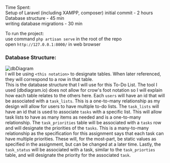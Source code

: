 Time Spent:<br/>
Setup of Laravel (including XAMPP, composer) initial commit - 2 hours<br/>
Database structure - 45 min<br/>
writing database migrations - 30 min<br/>

To run the project:<br/>
use command `php artisan serve` in the root of the repo<br/>
open `http://127.0.0.1:8000/` in web browser

### Database Structure:<br/>
![dbDiagram](https://user-images.githubusercontent.com/35579966/108271783-5782cb80-713f-11eb-8040-42cc87894afc.PNG)<br/>
I will be using `<this notation>` to designate tables. When later referenced, they will correspond to a row in that table.<br/>
This is the database structure that I will use for this To-Do List. The tool I used (dbdiagram.io) does not allow for
crow's foot notation so I will explain how each table relates to the others here. Each `users` will have an id that will
be associated with a `task_lists`. This is a one-to-many relationship as my design will allow for users to have multiple
to-do lists. The `task_lists` will have an id that is used to associate `tasks` with a specific list. This will allow task
lists to have as many items as needed and is a one-to-many relationship. The `task_priorities` table will be associated 
with a `tasks` row and will designate the priorities of the `tasks`. This is a many-to-many relationship as the 
specification for this assignment says that each task can have multiple priorities. These will, for the most-part, be 
static values as specified in the assignment, but can be changed at a later time. Lastly, the `task_status` will be 
associated with a task, similar to the `task_priorties` table, and will designate the priority for the associated `task`.
